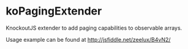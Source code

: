 koPagingExtender
================

KnockoutJS extender to add paging capabilities to observable arrays. 

Usage example can be found at http://jsfiddle.net/zeelux/B4vN2/ 